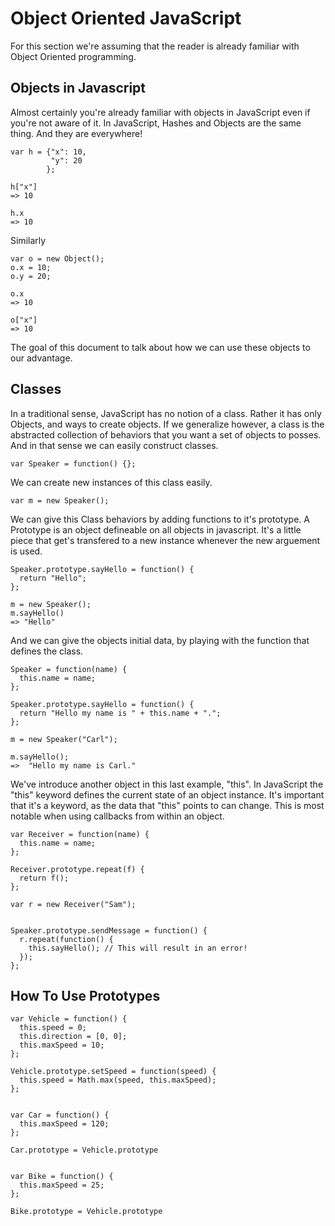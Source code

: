 # Object Oriented JavaScript #

For this section we're assuming that the reader is already familiar with Object
Oriented programming.

## Objects in Javascript ##

Almost certainly you're already familiar with objects in JavaScript even if
you're not aware of it. In JavaScript, Hashes and Objects are the same thing.
And they are everywhere!

    var h = {"x": 10,
             "y": 20
            };

    h["x"]
    => 10

    h.x
    => 10

Similarly

    var o = new Object();
    o.x = 10;
    o.y = 20;

    o.x
    => 10

    o["x"]
    => 10

The goal of this document to talk about how we can use these objects to our
advantage.

## Classes ##

In a traditional sense, JavaScript has no notion of a class. Rather it has only
Objects, and ways to create objects. If we generalize however, a class is the
abstracted collection of behaviors that you want a set of objects to posses.
And in that sense we can easily construct classes.

    var Speaker = function() {};

We can create new instances of this class easily.

    var m = new Speaker();

We can give this Class behaviors by adding functions to it's prototype. A
Prototype is an object defineable on all objects in javascript. It's a little
piece that get's transfered to a new instance whenever the new arguement is used.

    Speaker.prototype.sayHello = function() {
      return "Hello";
    };

    m = new Speaker();
    m.sayHello()
    => "Hello"

And we can give the objects initial data, by playing with the function that
defines the class.

    Speaker = function(name) {
      this.name = name;
    };

    Speaker.prototype.sayHello = function() {
      return "Hello my name is " + this.name + ".";
    };

    m = new Speaker("Carl");

    m.sayHello();
    =>  "Hello my name is Carl."

We've introduce another object in this last example, "this". In JavaScript
the "this" keyword defines the current state of an object instance. It's 
important that it's a keyword, as the data that "this" points to can change.
This is most notable when using callbacks from within an object.

    var Receiver = function(name) {
      this.name = name;
    };

    Receiver.prototype.repeat(f) {
      return f();
    };

    var r = new Receiver("Sam");
    

    Speaker.prototype.sendMessage = function() {
      r.repeat(function() {
        this.sayHello(); // This will result in an error!
      });
    };


## How To Use Prototypes ##

    var Vehicle = function() {
      this.speed = 0;
      this.direction = [0, 0];
      this.maxSpeed = 10;
    };

    Vehicle.prototype.setSpeed = function(speed) {
      this.speed = Math.max(speed, this.maxSpeed);
    };


    var Car = function() {
      this.maxSpeed = 120;
    };

    Car.prototype = Vehicle.prototype


    var Bike = function() {
      this.maxSpeed = 25;
    };

    Bike.prototype = Vehicle.prototype
